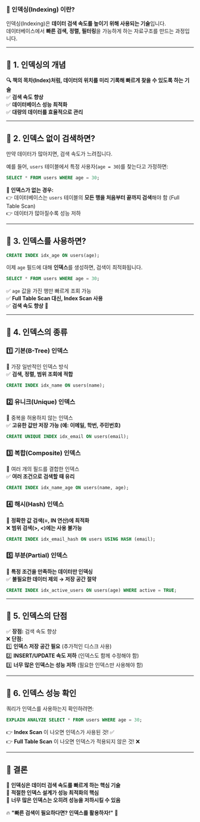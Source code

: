 ### **📌 인덱싱(Indexing) 이란?**
인덱싱(Indexing)은 **데이터 검색 속도를 높이기 위해 사용되는 기술**입니다.  
데이터베이스에서 **빠른 검색, 정렬, 필터링**을 가능하게 하는 자료구조를 만드는 과정입니다.

---

## **🔹 1. 인덱싱의 개념**
**🔍 책의 목차(Index)처럼, 데이터의 위치를 미리 기록해 빠르게 찾을 수 있도록 하는 기술**  
✅ **검색 속도 향상**  
✅ **데이터베이스 성능 최적화**  
✅ **대량의 데이터를 효율적으로 관리**

---

## **🔹 2. 인덱스 없이 검색하면?**
만약 데이터가 많아지면, 검색 속도가 느려집니다.

예를 들어, `users` 테이블에서 특정 사용자(`age = 30`)를 찾는다고 가정하면:

```sql
SELECT * FROM users WHERE age = 30;
```

**🔴 인덱스가 없는 경우:**  
👉 데이터베이스는 `users` 테이블의 **모든 행을 처음부터 끝까지 검색**해야 함 (Full Table Scan)  
👉 데이터가 많아질수록 성능 저하

---

## **🔹 3. 인덱스를 사용하면?**
```sql
CREATE INDEX idx_age ON users(age);
```

이제 `age` 필드에 대해 **인덱스**를 생성하면, 검색이 최적화됩니다.

```sql
SELECT * FROM users WHERE age = 30;
```
✅ `age` 값을 가진 행만 빠르게 조회 가능  
✅ **Full Table Scan 대신, Index Scan 사용**  
✅ **검색 속도 향상** 🚀

---

## **🔹 4. 인덱스의 종류**
### **1️⃣ 기본(B-Tree) 인덱스**
📌 가장 일반적인 인덱스 방식  
✅ **검색, 정렬, 범위 조회에 적합**

```sql
CREATE INDEX idx_name ON users(name);
```

### **2️⃣ 유니크(Unique) 인덱스**
📌 중복을 허용하지 않는 인덱스  
✅ **고유한 값만 저장 가능 (예: 이메일, 학번, 주민번호)**

```sql
CREATE UNIQUE INDEX idx_email ON users(email);
```

### **3️⃣ 복합(Composite) 인덱스**
📌 여러 개의 필드를 결합한 인덱스  
✅ **여러 조건으로 검색할 때 유리**

```sql
CREATE INDEX idx_name_age ON users(name, age);
```

### **4️⃣ 해시(Hash) 인덱스**
📌 **정확한 값 검색(=, IN 연산)에 최적화**  
❌ **범위 검색(>, <)에는 사용 불가능**

```sql
CREATE INDEX idx_email_hash ON users USING HASH (email);
```

### **5️⃣ 부분(Partial) 인덱스**
📌 **특정 조건을 만족하는 데이터만 인덱싱**  
✅ **불필요한 데이터 제외 → 저장 공간 절약**

```sql
CREATE INDEX idx_active_users ON users(age) WHERE active = TRUE;
```

---

## **🔹 5. 인덱스의 단점**
✅ **장점:** 검색 속도 향상  
❌ **단점:**  
1️⃣ **인덱스 저장 공간 필요** (추가적인 디스크 사용)  
2️⃣ **INSERT/UPDATE 속도 저하** (인덱스도 함께 수정해야 함)  
3️⃣ **너무 많은 인덱스는 성능 저하** (필요한 인덱스만 사용해야 함)

---

## **🔹 6. 인덱스 성능 확인**
쿼리가 인덱스를 사용하는지 확인하려면:

```sql
EXPLAIN ANALYZE SELECT * FROM users WHERE age = 30;
```

👉 **Index Scan** 이 나오면 인덱스가 사용된 것! ✅  
👉 **Full Table Scan** 이 나오면 인덱스가 적용되지 않은 것! ❌

---

## **🔹 결론**
📌 **인덱싱은 데이터 검색 속도를 빠르게 하는 핵심 기술**  
📌 **적절한 인덱스 설계가 성능 최적화의 핵심**  
📌 **너무 많은 인덱스는 오히려 성능을 저하시킬 수 있음**

🔥 **"빠른 검색이 필요하다면? 인덱스를 활용하자!"** 🚀